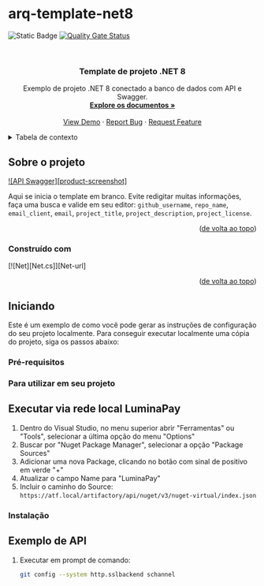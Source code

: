 # arq-template-net8
<a id="readme-top"></a>

![Static Badge](https://img.shields.io/badge/version-1.0.0.3-blue)
[![Quality Gate Status](https://sonar.local/api/project_badges/measure?project=arq-template-net8&metric=alert_status&token=sqb_96ac869e240da44ad9dba25463bcf4057a0c7d32)](https://sonar.local/dashboard?id=arq-template-net8)

<br />
<div align="center">
  <a href="https://github.com/github_username/repo_name">
    
  </a>

<h3 align="center">Template de projeto .NET 8</h3>

  <p align="center">
    Exemplo de projeto .NET 8 conectado a banco de dados com API e Swagger.
    <br />
    <a href="https://github.com/github_username/repo_name"><strong>Explore os documentos »</strong></a>
    <br />
    <br />
    <a href="https://github.com/github_username/repo_name">View Demo</a>
    ·
    <a href="https://github.com/github_username/repo_name/issues/new?labels=bug&template=bug-report---.md">Report Bug</a>
    ·
    <a href="https://github.com/github_username/repo_name/issues/new?labels=enhancement&template=feature-request---.md">Request Feature</a>
  </p>
</div>

<details>
  <summary>Tabela de contexto</summary>
  <ol>
    <li>
      <a href="#about-the-project">Sobre o projeto</a>
      <ul>
        <li><a href="#built-with">Construído com</a></li>
      </ul>
    </li>
    <li>
      <a href="#getting-started">Início</a>
      <ul>
        <li><a href="#prerequisitos">Pré-requisitos</a></li>
        <li><a href="#instalação">Instalação</a></li>
      </ul>
    </li>
    <li><a href="#usage">Uso</a></li>
    <li><a href="#roadmap">Roadmap</a></li>
    <li><a href="#contributing">Contribuições</a></li>
    <li><a href="#license">Licença</a></li>
    <li><a href="#contact">Contatos</a></li>
    <li><a href="#acknowledgments">Reconhecimentos</a></li>
  </ol>
</details>

## Sobre o projeto

[![API Swagger][product-screenshot]](https://example.com)

Aqui se inicia o template em branco. Evite redigitar muitas informações, faça uma busca e valide em seu editor: `github_username`, `repo_name`, `email_client`, `email`, `project_title`, `project_description`, `project_license`.

<p align="right">(<a href="#readme-top">de volta ao topo</a>)</p>

### Construído com
[![Net][Net.cs]][Net-url]

<p align="right">(<a href="#readme-top">de volta ao topo</a>)</p>

## Iniciando

Este é um exemplo de como você pode gerar as instruções de configuração do seu projeto localmente.
Para conseguir executar localmente uma cópia do projeto, siga os passos abaixo:

### Pré-requisitos

### Para utilizar em seu projeto

## Executar via rede local LuminaPay	
1. Dentro do Visual Studio, no menu superior abrir "Ferramentas" ou "Tools", selecionar a última opção do menu "Options"
2. Buscar por "Nuget Package Manager", selecionar a opção "Package Sources"
3. Adicionar uma nova Package, clicando no botão com sinal de positivo em verde "+"
4. Atualizar o campo Name para "LuminaPay"
5. Incluir o caminho do Source: `https://atf.local/artifactory/api/nuget/v3/nuget-virtual/index.json`

### Instalação

## Exemplo de API
1. Executar em prompt de comando:
   ```sh
   git config --system http.sslbackend schannel
